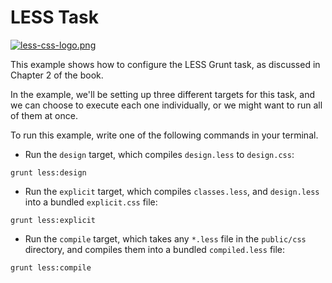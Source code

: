 # LESS Task

[![less-css-logo.png][1]][2]

This example shows how to configure the LESS Grunt task, as discussed in Chapter 2 of the book.

In the example, we'll be setting up three different targets for this task, and we can choose to execute each one individually, or we might want to run all of them at once.

To run this example, write one of the following commands in your terminal.

- Run the `design` target, which compiles `design.less` to `design.css`:

```shell
grunt less:design
```

- Run the `explicit` target, which compiles `classes.less`, and `design.less` into a bundled `explicit.css` file:

```shell
grunt less:explicit
```

- Run the `compile` target, which takes any `*.less` file in the `public/css` directory, and compiles them into a bundled `compiled.less` file:

```shell
grunt less:compile
```

  [1]: http://i.imgur.com/DpNfYO5.png
  [2]: http://lesscss.org/ "LESS!"
